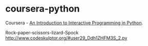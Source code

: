 coursera-python
===============

Coursera - [An Introduction to Interactive Programming in Python](https://www.coursera.org/course/interactivepython).

Rock-paper-scissors-lizard-Spock  http://www.codeskulptor.org/#user29_Ddh1ZHFM3S_2.py
